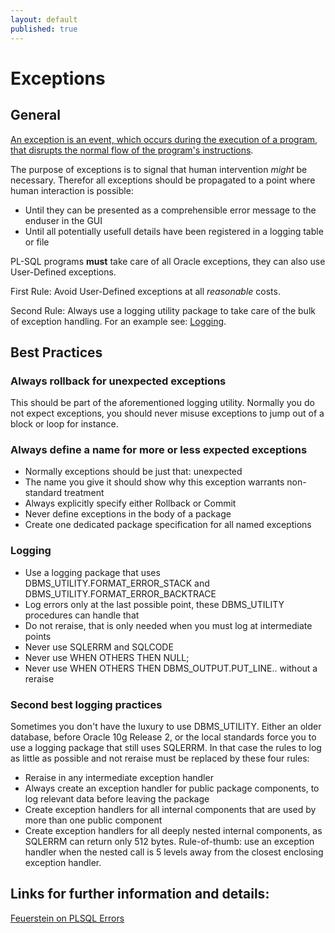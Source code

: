 ```yaml
---
layout: default
published: true
---
```


# Exceptions

## General

[An exception is an event, which occurs during the execution of a program, that disrupts the normal flow of the program's instructions](https://docs.oracle.com/javase/tutorial/essential/exceptions/definition.html).

The purpose of exceptions is to signal that human intervention *might* be necessary. Therefor all exceptions should be propagated to a point where human interaction is possible:
- Until they can be presented as a comprehensible error message to the enduser in the GUI
- Until all potentially usefull details have been registered in a logging table or file

PL-SQL programs **must** take care of all Oracle exceptions, they can also use User-Defined exceptions.

First Rule: Avoid User-Defined exceptions at all *reasonable* costs.

Second Rule: Always use a logging utility package to take care of the bulk of exception handling. For an example see:
[Logging](https://github.com/Doag/DOAG-PL-SQL-Coding-Conventions/blob/gh-pages/articles/logging.md).

## Best Practices

### Always rollback for unexpected exceptions
This should be part of the aforementioned logging utility. Normally you do not expect exceptions, you should never misuse exceptions to jump out of a block or loop for instance.  

### Always define a name for more or less expected exceptions 
- Normally exceptions should be just that: unexpected
- The name you give it should show why this exception warrants non-standard treatment 
- Always explicitly specify either Rollback or Commit
- Never define exceptions in the body of a package 
- Create one dedicated package specification for all named exceptions
 
### Logging 
- Use a logging package that uses DBMS_UTILITY.FORMAT_ERROR_STACK and DBMS_UTILITY.FORMAT_ERROR_BACKTRACE
- Log errors only at the last possible point, these DBMS_UTILITY procedures can handle that
- Do not reraise, that is only needed when you must log at intermediate points
- Never use SQLERRM and SQLCODE
- Never use WHEN OTHERS THEN NULL;
- Never use WHEN OTHERS THEN DBMS_OUTPUT.PUT_LINE.. without a reraise

### Second best logging practices
Sometimes you don't have the luxury to use DBMS_UTILITY. Either an older database, before Oracle 10g Release 2, or the local standards force you to use a logging package that still uses SQLERRM. In that case the rules to log as little as possible and not reraise must be replaced by these four rules:
- Reraise in any intermediate exception handler
- Always create an exception handler for public package components, to log relevant data before leaving the package
- Create exception handlers for all internal components that are used by more than one public component
- Create exception handlers for all deeply nested internal components, as SQLERRM can return only 512 bytes. Rule-of-thumb: use an exception handler when the nested call is 5 levels away from the closest enclosing exception handler.

## Links for further information and details:
[Feuerstein on PLSQL Errors](http://stevenfeuersteinonplsql.blogspot.de/2016/03/nine-good-to-knows-about-plsql-error.html)
